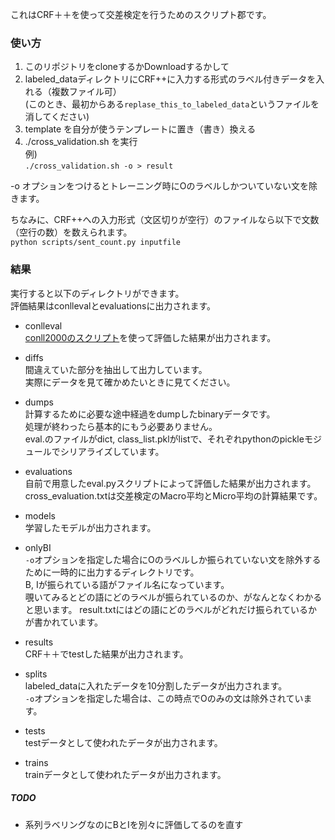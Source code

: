 これはCRF＋＋を使って交差検定を行うためのスクリプト郡です。  


### 使い方
1. このリポジトリをcloneするかDownloadするかして
2. labeled\_dataディレクトリにCRF++に入力する形式のラベル付きデータを入れる（複数ファイル可）  
(このとき、最初からある`replase_this_to_labeled_data`というファイルを消してください) 
3. template を自分が使うテンプレートに置き（書き）換える
4. ./cross\_validation.sh を実行  
例)  
`./cross_validation.sh -o > result`  

-o オプションをつけるとトレーニング時にOのラベルしかついていない文を除きます。

ちなみに、CRF++への入力形式（文区切りが空行）のファイルなら以下で文数（空行の数）を数えられます。  
`python scripts/sent_count.py inputfile`  


### 結果
実行すると以下のディレクトリができます。  
評価結果はconllevalとevaluationsに出力されます。  

* conlleval  
[conll2000のスクリプト][conll]を使って評価した結果が出力されます。  

* diffs  
間違えていた部分を抽出して出力しています。  
実際にデータを見て確かめたいときに見てください。   

* dumps  
計算するために必要な途中経過をdumpしたbinaryデータです。  
処理が終わったら基本的にもう必要ありません。  
eval.のファイルがdict, class\_list.pklがlistで、それぞれpythonのpickleモジュールでシリアライズしています。  

* evaluations  
自前で用意したeval.pyスクリプトによって評価した結果が出力されます。  
cross\_evaluation.txtは交差検定のMacro平均とMicro平均の計算結果です。

* models  
学習したモデルが出力されます。  

* onlyBI  
`-o`オプションを指定した場合にOのラベルしか振られていない文を除外するために一時的に出力するディレクトリです。  
B, Iが振られている語がファイル名になっています。  
覗いてみるとどの語にどのラベルが振られているのか、がなんとなくわかると思います。 
result.txtにはどの語にどのラベルがどれだけ振られているかが書かれています。   

* results  
CRF＋＋でtestした結果が出力されます。  

* splits  
labeled\_dataに入れたデータを10分割したデータが出力されます。  
`-o`オプションを指定した場合は、この時点でOのみの文は除外されています。  

* tests  
testデータとして使われたデータが出力されます。  

* trains  
trainデータとして使われたデータが出力されます。  


[conll]: http://www.cnts.ua.ac.be/conll2000/chunking/output.html


##### TODO
* 系列ラベリングなのにBとIを別々に評価してるのを直す  




